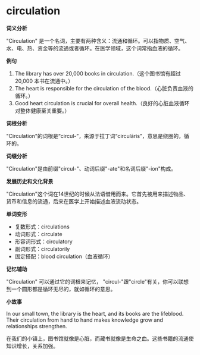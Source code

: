 # circulation

**词义分析**

  

"Circulation" 是一个名词，主要有两种含义：流通和循环。可以指物质、空气、水、电、热、资金等的流通或者循环。在医学领域，这个词常指血液的循环。

  

**例句**

  

1.  The library has over 20,000 books in circulation.（这个图书馆有超过 20,000 本书在流通中。）
2.  The heart is responsible for the circulation of the blood.（心脏负责血液的循环。）
3.  Good heart circulation is crucial for overall health.（良好的心脏血液循环对整体健康至关重要。）

  

**词根分析**

  

"Circulation"的词根是“circul-”，来源于拉丁词“circulāris”，意思是绕圈的，循环的。

  

**词缀分析**

  

"Circulation"是由前缀"circul-"、动词后缀"-ate"和名词后缀"-ion"构成。

  

**发展历史和文化背景**

  

"Circulation"这个词在14世纪的时候从法语借用而来。它首先被用来描述物品、货币和信息的流通，后来在医学上开始描述血液流动状态。

  

**单词变形**

  

*   复数形式：circulations
*   动词形式：circulate
*   形容词形式：circulatory
*   副词形式：circulatorily
*   固定搭配：blood circulation（血液循环）

  

**记忆辅助**

  

"Circulation" 可以通过它的词根来记忆， "circul-"跟"circle"有关，你可以联想到一个圆形都是循环无尽的，就如循环的意思。

  

**小故事**

  

In our small town, the library is the heart, and its books are the lifeblood. Their circulation from hand to hand makes knowledge grow and relationships strengthen.

  

在我们的小镇上，图书馆就像是心脏，而藏书就像是生命之血。这些书籍的流通使知识增长，关系加强。
